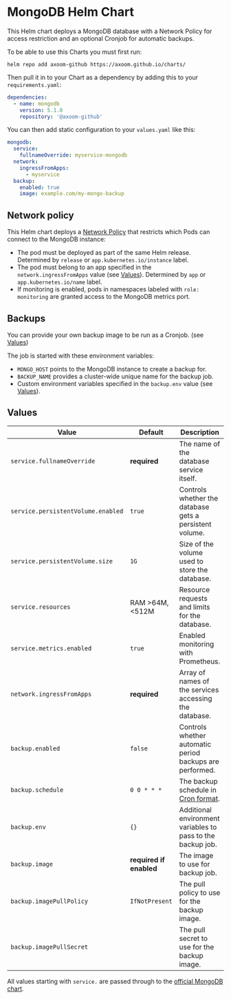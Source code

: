 # MongoDB Helm Chart

This Helm chart deploys a MongoDB database with a Network Policy for access restriction and an optional Cronjob for automatic backups.

To be able to use this Charts you must first run:

    helm repo add axoom-github https://axoom.github.io/charts/

Then pull it in to your Chart as a dependency by adding this to your `requirements.yaml`:

```yaml
dependencies:
  - name: mongodb
    version: 5.1.0
    repository: '@axoom-github'
```

You can then add static configuration to your `values.yaml` like this:

```yaml
mongodb:
  service:
    fullnameOverride: myservice-mongodb
  network:
    ingressFromApps:
      - myservice
  backup:
    enabled: true
    image: example.com/my-mongo-backup
```

## Network policy

This Helm chart deploys a [Network Policy](https://kubernetes.io/docs/concepts/services-networking/network-policies/) that restricts which Pods can connect to the MongoDB instance:

- The pod must be deployed as part of the same Helm release. Determined by `release` or `app.kubernetes.io/instance` label.
- The pod must belong to an app specified in the `network.ingressFromApps` value (see [Values](#values)). Determined by `app` or `app.kubernetes.io/name` label.
- If monitoring is enabled, pods in namespaces labeled with `role: monitoring` are granted access to the MongoDB metrics port.

## Backups

You can provide your own backup image to be run as a Cronjob. (see [Values](#values))

The job is started with these environment variables:

- `MONGO_HOST` points to the MongoDB instance to create a backup for.
- `BACKUP_NAME` provides a cluster-wide unique name for the backup job.
- Custom environment variables specified in the `backup.env` value (see [Values](#values)).

## Values

| Value                              | Default                 | Description                                                               |
|------------------------------------|-------------------------|---------------------------------------------------------------------------|
| `service.fullnameOverride`         | __required__            | The name of the database service itself.                                  |
| `service.persistentVolume.enabled` | `true`                  | Controls whether the database gets a persistent volume.                   |
| `service.persistentVolume.size`    | `1G`                    | Size of the volume used to store the database.                            |
| `service.resources`                | RAM >64M, <512M         | Resource requests and limits for the database.                            |
| `service.metrics.enabled`          | `true`                  | Enabled monitoring with Prometheus.                                       |
| `network.ingressFromApps`          | __required__            | Array of names of the services accessing the database.                    |
| `backup.enabled`                   | `false`                 | Controls whether automatic period backups are performed.                  |
| `backup.schedule`                  | `0 0 * * *`             | The backup schedule in [Cron format](https://en.wikipedia.org/wiki/Cron). |
| `backup.env`                       | `{}`                    | Additional environment variables to pass to the backup job.               |
| `backup.image`                     | __required if enabled__ | The image to use for backup job.                                          |
| `backup.imagePullPolicy`           | `IfNotPresent`          | The pull policy to use for the backup image.                              |
| `backup.imagePullSecret`           |                         | The pull secret to use for the backup image.                              |

All values starting with `service.` are passed through to the [official MongoDB chart](https://hub.kubeapps.com/charts/stable/mongodb-replicaset).
